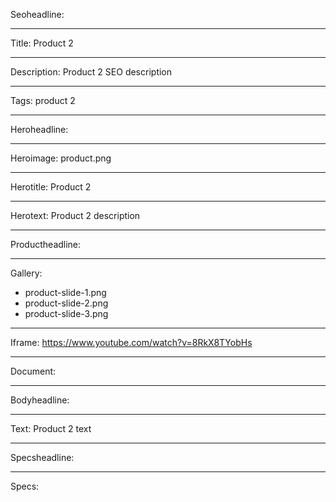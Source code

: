 Seoheadline:

----

Title: Product 2

----

Description: Product 2 SEO description

----

Tags: product 2

----

Heroheadline:

----

Heroimage: product.png

----

Herotitle: Product 2

----

Herotext: Product 2 description

----

Productheadline:


----

Gallery:

- product-slide-1.png
- product-slide-2.png
- product-slide-3.png

----

Iframe: https://www.youtube.com/watch?v=8RkX8TYobHs

----

Document:

----

Bodyheadline:

----

Text: Product 2 text

----

Specsheadline:

----

Specs:
